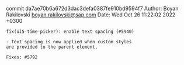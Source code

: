 commit da7ae70b6a672d3dac3defa0387fe910bd9594f7
Author: Boyan Rakilovski <boyan.rakilovski@sap.com>
Date:   Wed Oct 26 11:22:02 2022 +0300

    fix(ui5-time-picker): enable text spacing (#5940)
    
    - Text spacing is now applied when custom styles
    are provided to the parent element.
    
    Fixes: #5792
